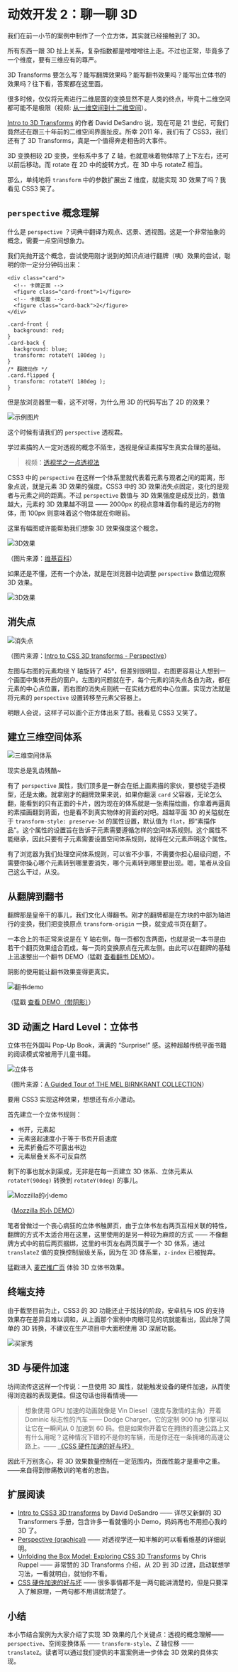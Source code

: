 # 动效开发 2：聊一聊 3D

我们在前一小节的案例中制作了一个立方体，其实就已经接触到了 3D。

所有东西一跟 3D 扯上关系，复杂指数都是噌噌噌往上走。不过也正常，毕竟多了一个维度，要有三维应有的尊严。

3D Transforms 要怎么写？能写翻牌效果吗？能写翻书效果吗？能写出立体书的效果吗？往下看，答案都在这里面。

很多时候，仅仅将元素进行二维层面的变换显然不是人类的终点，毕竟十二维空间都可能不是极限（视频: [从一维空间到十二维空间](http://v.youku.com/v_show/id_XNjA0MjU5NzA4.html?from=s1.8-1-1.2)）。

[Intro to 3D Transforms](https://desandro.github.io/3dtransforms/) 的作者 David DeSandro 说，现在可是 21 世纪，可我们竟然还在跟三十年前的二维空间界面扯皮。所幸 2011 年，我们有了 CSS3，我们还有了 3D Transforms，真是一个值得奔走相告的大事件。

3D 变换相较 2D 变换，坐标系中多了 Z 轴，也就意味着物体除了上下左右，还可以前后移动。而 rotate 在 2D 中的旋转方式，在 3D 中与 rotateZ 相当。

那么，单纯地将 `transform` 中的参数扩展出 Z 维度，就能实现 3D 效果了吗？我看见 CSS3 笑了。

## `perspective` 概念理解

什么是 `perspective` ？词典中翻译为观点、远景、透视图。这是一个非常抽象的概念，需要一点空间想象力。

我们先抛开这个概念，尝试使用刚才说到的知识点进行翻牌（咦）效果的尝试，聪明的你一定分分钟码出来：

```
<div class="card">
  <!-- 卡牌正面 -->
  <figure class="card-front">1</figure>
  <!-- 卡牌反面 -->
  <figure class="card-back">2</figure>
</div>

```

```
.card-front {
  background: red;
}
.card-back {
  background: blue;
  transform: rotateY( 180deg );
}
/* 翻牌动作 */
.card.flipped {
  transform: rotateY( 180deg );
}

```

但是放浏览器里一看，这不对呀，为什么用 3D 的代码写出了 2D 的效果？

![示例图片](https://p1-jj.byteimg.com/tos-cn-i-t2oaga2asx/gold-user-assets/2018/2/22/161be021b5fca407~tplv-t2oaga2asx-jj-mark:1512:0:0:0:q75.png)

这个时候有请我们的 `perspective` 透视君。

学过素描的人一定对透视的概念不陌生，透视是保证素描写生真实合理的基础。

> 视频：[透视学之一点透视法](https://www.bilibili.com/video/av14392523/)

CSS3 中的 `perspective` 在这样一个体系里就代表着元素与观者之间的距离，形象点说，就是元素 3D 效果的强度。CSS3 中的 3D 效果消失点固定，变化的是观者与元素之间的距离。不过 `perspective` 数值与 3D 效果强度是成反比的，数值越大，元素的 3D 效果越不明显 —— 2000px 的视点意味着你看的是远方的物体，而 100px 则意味着这个物体就在你眼前。

这里有幅图或许能帮助我们想象 3D 效果强度这个概念。

![3D效果](https://p1-jj.byteimg.com/tos-cn-i-t2oaga2asx/gold-user-assets/2018/2/22/161be0368bf94a1a~tplv-t2oaga2asx-jj-mark:1512:0:0:0:q75.png?w=750&h=296&f=png&s=13189)

（图片来源：[维基百科](https://en.wikipedia.org/wiki/Perspective_%28graphical%29)）

如果还是不懂，还有一个办法，就是在浏览器中边调整 `perspective` 数值边观察 3D 效果。

![3D效果](https://p1-jj.byteimg.com/tos-cn-i-t2oaga2asx/gold-user-assets/2018/2/22/161be041596ded52~tplv-t2oaga2asx-jj-mark:1512:0:0:0:q75.png?w=375&h=250&f=gif&s=141903)

## 消失点

![消失点](https://p1-jj.byteimg.com/tos-cn-i-t2oaga2asx/gold-user-assets/2018/2/22/161be04955ddd5e2~tplv-t2oaga2asx-jj-mark:1512:0:0:0:q75.png)

（图片来源：[Intro to CSS 3D transforms - Perspective](https://desandro.github.io/3dtransforms/docs/perspective.html)）

左图与右图的元素均绕 Y 轴旋转了 45°，但差别很明显，右图更容易让人想到一个画面中集体开启的窗户。左图的问题就在于，每个元素的消失点各自为政，都在元素的中心点位置，而右图的消失点则统一在实线方框的中心位置。实现方法就是将元素的 `perspective` 设置转移至元素父容器上。

明眼人会说，这样子可以画个正方体出来了耶。我看见 CSS3 又笑了。

## 建立三维空间体系

![三维空间体系](https://p1-jj.byteimg.com/tos-cn-i-t2oaga2asx/gold-user-assets/2018/2/22/161be073a53fcfca~tplv-t2oaga2asx-jj-mark:1512:0:0:0:q75.png?w=750&h=440&f=png&s=55534)

现实总是乳齿残酷~

有了 `perspective` 属性，我们顶多是一群会在纸上画素描的家伙，要想徒手造模型，还是太嫩。就拿刚才的翻牌效果来说，如果你翻滚 `card` 父容器，无论怎么翻，能看到的只有正面的卡片，因为现在的体系就是一张素描绘画，你拿着再逼真的素描画翻到背面，也是看不到真实物体的背面的对吧。超越平面 3D 的关隘就在于 `transform-style: preserve-3d` 的属性设置，默认值为 `flat`，即“素描作品”。这个属性的设置旨在告诉子元素需要遵循怎样的空间体系规则。这个属性不能继承，因此只要有子元素需要设置空间体系规则，就得在父元素声明这个属性。

有了浏览器为我们处理空间体系规则，可以省不少事，不需要你担心层级问题，不需要你操心哪个元素转到哪里要消失，哪个元素转到哪里要出现。嗯，笔者从没自己这么干过，从没。

## 从翻牌到翻书

翻牌那是皇帝干的事儿，我们文化人得翻书。刚才的翻牌都是在方块的中部为轴进行的变换，我们把变换原点 `transform-origin` 一换，就变成书页在翻了。

一本合上的书正常来说是在 Y 轴右侧，每一页都包含两面，也就是说一本书是由若干个翻页效果组合而成，每一页的变换原点在元素左侧。由此可以在翻牌的基础上迅速整出一个翻书 DEMO（猛戳 [查看翻书 DEMO](http://lyxuncle.github.io/pageturning/demo/demo.html)）。

阴影的使用能让翻书效果变得更真实。

![翻书demo](https://p1-jj.byteimg.com/tos-cn-i-t2oaga2asx/gold-user-assets/2018/2/22/161be0897748f7f1~tplv-t2oaga2asx-jj-mark:1512:0:0:0:q75.png?w=750&h=474&f=png&s=9157)

（猛戳 [查看 DEMO（带阴影）](http://lyxuncle.github.io/pageturning/demo/demo2.html)）

## 3D 动画之 Hard Level：立体书

立体书在外国叫 Pop-Up Book，满满的 “Surprise!” 感。这种超越传统平面书籍的阅读模式常被用于儿童书籍。

![立体书](https://p1-jj.byteimg.com/tos-cn-i-t2oaga2asx/gold-user-assets/2018/2/22/161be095c5d6b89c~tplv-t2oaga2asx-jj-mark:1512:0:0:0:q75.png?w=750&h=343&f=png&s=105713)

（图片来源：[A Guided Tour of THE MEL BIRNKRANT COLLECTION](http://melbirnkrant.com/collection/page48.html)）

要用 CSS3 实现这种效果，想想还有点小激动。

首先建立一个立体书规则：

*   书开，元素起
*   元素竖起速度小于等于书页开启速度
*   元素折叠后不可露出书边
*   元素层叠关系不可反自然

剩下的事也就水到渠成，无非是在每一页建立 3D 体系、立体元素从 `rotateY(90deg)` 转换到 `rotateY(0deg)` 的事儿。

![Mozzilla的小demo](https://p1-jj.byteimg.com/tos-cn-i-t2oaga2asx/gold-user-assets/2018/2/22/161be0b6c5cee676~tplv-t2oaga2asx-jj-mark:1512:0:0:0:q75.png?w=375&h=254&f=gif&s=491562)

（[Mozzilla 的小 DEMO](http://www.html5tricks.com/demo/css3-3d-book/index.html)）

笔者曾做过一个丧心病狂的立体书触屏页，由于立体书左右两页互相关联的特性，翻牌的方式不太适合用在这里，这里使用的是另一种较为麻烦的方式 —— 不像翻牌方式中的前后两页捆绑，这里的书页左右两页属于一个 3D 体系，通过 `translateZ` 值的变换控制层级关系，因为在 3D 体系里，`z-index` 已被抛弃。

猛戳进入 [麦芒推广页](http://jdc.jd.com/fd/pp/maimang/index.html) 体验 3D 立体书效果。

## 终端支持

由于截至目前为止，CSS3 的 3D 功能还止于炫技的阶段，安卓机与 iOS 的支持效果存在差异且难以调和，从上面那个案例中肉眼可见的坑就能看出，因此除了简单的 3D 转换，不建议在生产项目中大面积使用 3D 深层功能。

![买家秀](https://p1-jj.byteimg.com/tos-cn-i-t2oaga2asx/gold-user-assets/2018/2/22/161be0c7c0d7c03d~tplv-t2oaga2asx-jj-mark:1512:0:0:0:q75.png?w=750&h=320&f=png&s=30011)

## 3D 与硬件加速

坊间流传这这样一个传说：一旦使用 3D 属性，就能触发设备的硬件加速，从而使得浏览器的表现更佳。但这句话也得看情境——

> 想象使用 GPU 加速的动画就像是 Vin Diesel（速度与激情的主角）开着 Dominic 标志性的汽车 —— Dodge Charger。它的定制 900 hp 引擎可以让它在一瞬间从 0 加速到 60 码。但是如果你开着它在拥挤的高速公路上又有什么用呢？这种情况下错的不是你的车辆，而是你还在一条拥堵的高速公路上。—— [《CSS 硬件加速的好与坏》](http://efe.baidu.com/blog/hardware-accelerated-css-the-nice-vs-the-naughty/)

因此千万别贪心，将 3D 效果数量控制在一定范围内，页面性能才是重中之重。——来自得到惨痛教训的笔者的忠告。

## 扩展阅读

*   [Intro to CSS3 3D transforms](https://desandro.github.io/3dtransforms/) by David DeSandro —— 详尽又新鲜的 3D Transformers 手册，包含许多一看就懂的小 Demo，妈妈再也不用担心我的 3D 了。
*   [Perspective (graphical)](https://en.wikipedia.org/wiki/Perspective_%28graphical%29) —— 对透视学还一知半解的可以看看维基的详细说明。
*   [Unfolding the Box Model: Exploring CSS 3D Transforms](http://rupl.github.io/unfold/) by Chris Ruppel —— 非常赞的 3D Transforms 介绍，从 2D 到 3D 过渡，启动联想学习法，一看就明白，就怕你不看。
*   [CSS 硬件加速的好与坏](http://efe.baidu.com/blog/hardware-accelerated-css-the-nice-vs-the-naughty/) —— 很多事情都不是一两句能讲清楚的，但是只要深入了解原理，一两句都不用讲就清楚了。

## 小结

本小节结合案例为大家介绍了实现 3D 效果的几个关键点：透视的概念理解—— `perspective`、空间变换体系 —— `transform-style`、Z 轴位移 —— `translateZ`。读者可以通过我们提供的丰富案例进一步体会 3D 效果的具体实现。